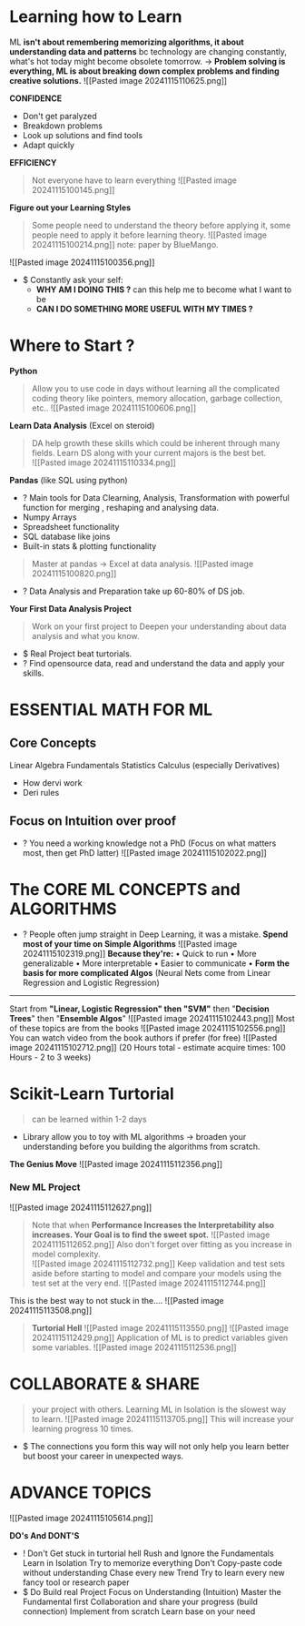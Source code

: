 # Learning how to Learn
ML **isn't about remembering memorizing algorithms, it about understanding data and patterns** bc technology are changing constantly, what's hot today might become obsolete tomorrow. 
-> **Problem solving is everything, ML is about breaking down complex problems and finding creative solutions.**
![[Pasted image 20241115110625.png]]

**CONFIDENCE**
+ Don't get paralyzed 
+ Breakdown problems
+ Look up solutions and find tools
+ Adapt quickly

**EFFICIENCY**
> Not everyone have to learn everything
![[Pasted image 20241115100145.png]]


**Figure out your Learning Styles**
> Some people need to understand the theory before applying it, some people need to apply it before learning theory. 
![[Pasted image 20241115100214.png]]
>note: paper by BlueMango.

![[Pasted image 20241115100356.png]]
+ $ Constantly ask your self: 
	+ **WHY AM I DOING THIS ?** can this help me to become what I want to be
	+ **CAN I DO SOMETHING MORE USEFUL WITH MY TIMES ?** 

# Where to Start ?
**Python**
> Allow you to use code in days without learning all the complicated coding theory like pointers, memory allocation, garbage collection, etc..
![[Pasted image 20241115100606.png]]

**Learn Data Analysis** (Excel on steroid) 
>DA help growth these skills which could be inherent through many fields. Learn DS along with your current majors is the best bet.   
![[Pasted image 20241115110334.png]]

**Pandas** (like SQL using python)
+ ? Main tools for Data Clearning, Analysis, Transformation with powerful function for merging  , reshaping and analysing data.  
+ Numpy Arrays
+ Spreadsheet functionality
+ SQL database like joins
+ Built-in stats & plotting functionality
> Master at pandas -> Excel at data analysis.
![[Pasted image 20241115100820.png]]
+ ? Data Analysis and Preparation take up 60-80% of DS job. 


**Your First Data Analysis Project**
> Work on your first project to Deepen your understanding about data analysis and what you know. 
 + $  Real Project beat turtorials.
+ ? Find opensource data, read and understand the data and apply your skills. 


# ESSENTIAL MATH FOR ML
## Core Concepts
Linear Algebra Fundamentals
Statistics 
Calculus (especially Derivatives) 
+ How dervi work 
+ Deri rules

##  Focus on Intuition over proof
+ ? You need a working knowledge not a PhD (Focus on what matters most, then get PhD latter)
![[Pasted image 20241115102022.png]]

# The CORE ML CONCEPTS and ALGORITHMS
+ ? People often jump straight in Deep Learning, it was a mistake. 
**Spend most of your time on Simple Algorithms**
![[Pasted image 20241115102319.png]]
**Because they're:** 
• Quick to run
• More generalizable
• More interpretable
• Easier to communicate
• **Form the basis for more complicated Algos** (Neural Nets come from Linear Regression and Logistic Regression) 
  
---

Start from **"Linear, Logistic Regression" then "SVM"** then "**Decision Trees**" then "**Ensemble Algos**" 
![[Pasted image 20241115102443.png]]
Most of these topics are from the books
![[Pasted image 20241115102556.png]]
You can watch video from the book authors if prefer (for free)
![[Pasted image 20241115102712.png]]
(20 Hours total - estimate acquire times: 100 Hours - 2 to 3 weeks)

# Scikit-Learn Turtorial 
> can be learned within 1-2 days
+ Library allow you to toy with ML algorithms -> broaden your understanding before you building the algorithms from scratch. 

**The Genius Move**
![[Pasted image 20241115112356.png]]

### New ML Project
![[Pasted image 20241115112627.png]]

>Note that when **Performance Increases the Interpretability also increases. Your Goal is to find the sweet spot.** 
![[Pasted image 20241115112652.png]]
>Also don't  forget over fitting as you increase in  model complexity.  
![[Pasted image 20241115112732.png]]
>Keep validation and test sets aside before starting to model  and compare your models using the test set at the very end. 
![[Pasted image 20241115112744.png]]

This is the best way to not stuck in the....
![[Pasted image 20241115113508.png]]
>**Turtorial Hell** ![[Pasted image 20241115113550.png]]
![[Pasted image 20241115112429.png]]
>Application of ML is to predict variables given some variables. ![[Pasted image 20241115112536.png]]

# COLLABORATE & SHARE 
>your project with others. Learning ML in Isolation is the slowest way to learn. 
![[Pasted image 20241115113705.png]]
> This will increase your learning progress 10 times.
+ $ The connections you form this way will not only help you learn better but boost your career in unexpected ways.

# ADVANCE TOPICS
![[Pasted image 20241115105614.png]]

**DO's And DONT'S**
 + ! Don't
	Get stuck in turtorial hell
	Rush and Ignore the Fundamentals
	Learn in Isolation
	Try to memorize everything
	Don't Copy-paste code without understanding
	Chase every new Trend 
	Try to learn every new fancy tool or research paper
 + $ Do
	Build real Project 
	Focus on Understanding (Intuition)
	Master the Fundamental first
	Collaboration and share your progress (build connection)
	Implement from scratch 
	Learn base on your need  
